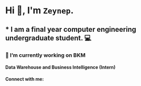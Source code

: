 # **Hi 👋, I'm `Zeynep`.** 

## * I am a final year computer engineering undergraduate student. :computer:

### 🔭 I’m currently working on BKM
#### Data Warehouse and Business Intelligence (Intern)


#### Connect with me:
<!--
**zeynepozisil/zeynepozisil** is a ✨ _special_ ✨ repository because its `README.md` (this file) appears on your GitHub profile.

Here are some ideas to get you started:

- 🔭 I’m currently working on ...
- 🌱 I’m currently learning ...
- 👯 I’m looking to collaborate on ...
- 🤔 I’m looking for help with ...
- 💬 Ask me about ...
- 📫 How to reach me: ...
- 😄 Pronouns: ...
- ⚡ Fun fact: ...

